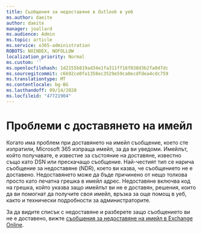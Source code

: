```yaml
---
title: Съобщения за недоставяне в Outlook в уеб
ms.author: daeite
author: daeite
manager: joallard
ms.audience: Admin
ms.topic: article
ms.service: o365-administration
ROBOTS: NOINDEX, NOFOLLOW
localization_priority: Normal
ms.custom: ''
ms.openlocfilehash: 1d2155b819ad34e1fa311ff16f038d3b2fa0d7dc
ms.sourcegitcommit: c6692ce0fa1358ec3529e59ca0ecdfdea4cdc759
ms.translationtype: MT
ms.contentlocale: bg-BG
ms.lasthandoff: 09/14/2020
ms.locfileid: "47721904"
---
```

# <a name="issues-with-email-delivery"></a>Проблеми с доставянето на имейл

Когато има проблем при доставянето на имейл съобщение, което сте изпратили, Microsoft 365 изпраща имейл, за да ви уведоми. Имейлът, който получавате, е известие за състояние на доставяне, известно също като DSN или прескачащо съобщение. Най-честият тип се нарича съобщение за недоставяне (NDR), което ви казва, че съобщението не е доставено. Недоставянето може да бъде причинено от нещо толкова просто като печатна грешка в имейл адрес. Недоставяне включва код на грешка, който указва защо имейлът ви не е доставян, решения, които да ви помогнат да получите своя имейл, връзка за още помощ в уеб, както и технически подробности за администраторите.

За да видите списък с недоставяне и разберете защо съобщението ви не е доставено, вижте [съобщения за недоставяне на имейл в Exchange Online](https://docs.microsoft.com/exchange/mail-flow-best-practices/non-delivery-reports-in-exchange-online/non-delivery-reports-in-exchange-online).
